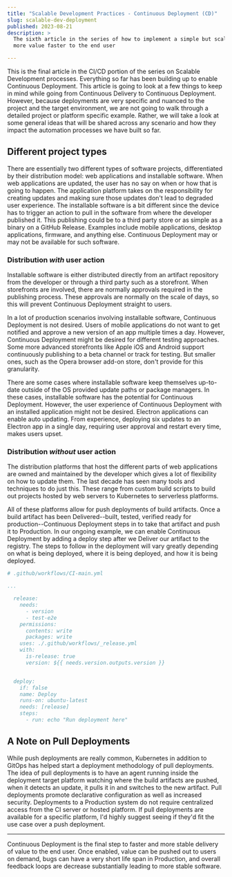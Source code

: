 ```yaml
---
title: "Scalable Development Practices - Continuous Deployment (CD)"
slug: scalable-dev-deployment
published: 2023-08-21
description: >
  The sixth article in the series of how to implement a simple but scalable solution to delivering
  more value faster to the end user

---
```


This is the final article in the CI/CD portion of the series on Scalable Development processes. Everything so far has been
building up to enable Continuous Deployment. This article is going to look at a few things to keep in mind while going
from Continuous Delivery to Continuous Deployment. However, because deployments are very specific and nuanced to the
project and the target environment, we are not going to walk through a detailed project or platform specific example.
Rather, we will take a look at some general ideas that will be shared across any scenario and how they impact the
automation processes we have built so far.


## Different project types

There are essentially two different types of software projects, differentiated by their distribution model: web
applications and installable software. When web applications are updated, the user has no say on when or how that is
going to happen. The application platform takes on the responsibility for creating updates and making sure those updates
don't lead to degraded user experience. The installable software is a bit different since the device has to trigger an
action to pull in the software from where the developer published it. This publishing could be to a third party store or
as simple as a binary on a GitHub Release. Examples include mobile applications, desktop applications, firmware, and
anything else. Continuous Deployment may or may not be available for such software.


### Distribution _with_ user action

Installable software is either distributed directly from an artifact repository from the developer or through a third
party such as a storefront. When storefronts are involved, there are normally approvals required in the publishing
process. These approvals are normally on the scale of days, so this will prevent Continuous Deployment straight to users.

In a lot of production scenarios involving installable software, Continuous Deployment is not desired. Users of mobile
applications do not want to get notified and approve a new version of an app multiple times a day. However, Continuous
Deployment might be desired for different testing approaches. Some more advanced storefronts like Apple iOS and Android
support continuously publishing to a beta channel or track for testing. But smaller ones, such as the Opera
browser add-on store, don't provide for this granularity.

There are some cases where installable software keep themselves up-to-date outside of the OS provided update paths or
package managers. In these cases, installable software has the potential for Continuous Deployment. However, the user
experience of Continuous Deployment with an installed application might not be desired. Electron applications can enable
auto updating. From experience, deploying six updates to an Electron app in a single day, requiring user approval and
restart every time, makes users upset.


### Distribution _without_ user action

The distribution platforms that host the different parts of web applications are owned and maintained by the developer
which gives a lot of flexibility on how to update them. The last decade has seen many tools and techniques to do just
this. These range from custom build scripts to build out projects hosted by web servers to Kubernetes to serverless
platforms. 

All of these platforms allow for push deployments of build artifacts. Once a build artifact has been Delivered--built,
tested, verified ready for production--Continuous Deployment steps in to take that artifact and push it to Production.
In our ongoing example, we can enable Continuous Deployment by adding a deploy step after we Deliver our artifact to the
registry. The steps to follow in the deployment will vary greatly depending on what is being deployed, where it is being
deployed, and how it is being deployed. 


```yaml
# .github/workflows/CI-main.yml

...

  release:
    needs:
      - version
      - test-e2e
    permissions:
      contents: write
      packages: write
    uses: ./.github/workflows/_release.yml
    with:
      is-release: true
      version: ${{ needs.version.outputs.version }}


  deploy:
    if: false
    name: Deploy
    runs-on: ubuntu-latest
    needs: [release]
    steps:
      - run: echo "Run deployment here"
```


## A Note on Pull Deployments

While push deployments are really common, Kubernetes in addition to GitOps has helped start a deployment methodology of
pull deployments. The idea of pull deployments is to have an agent running inside the deployment target platform
watching where the build artifacts are pushed, when it detects an update, it pulls it in and switches to the new
artifact. Pull deployments promote declarative configuration as well as increased security. Deployments to a Production
system do not require centralized access from the CI server or hosted platform. If pull deployments are available for a
specific platform, I'd highly suggest seeing if they'd fit the use case over a push deployment. 


---

Continuous Deployment is the final step to faster and more stable delivery of value to the end user. Once enabled, value
can be pushed out to users on demand, bugs can have a very short life span in Production, and overall feedback loops are
decrease substantially leading to more stable software.
